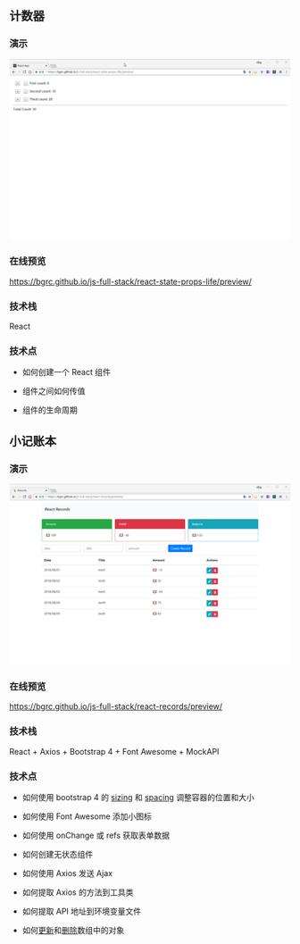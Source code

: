 ## 计数器

### 演示

![](./images/counter.gif)

### 在线预览

https://bgrc.github.io/js-full-stack/react-state-props-life/preview/

### 技术栈

React

### 技术点

- 如何创建一个 React 组件

- 组件之间如何传值

- 组件的生命周期

## 小记账本

### 演示

![](./images/records.gif)

### 在线预览

https://bgrc.github.io/js-full-stack/react-records/preview/

### 技术栈

React + Axios + Bootstrap 4 + Font Awesome + MockAPI

### 技术点

- 如何使用 bootstrap 4 的 [sizing](https://getbootstrap.com/docs/4.0/utilities/sizing/) 和 [spacing](https://getbootstrap.com/docs/4.0/utilities/spacing/) 调整容器的位置和大小

- 如何使用 Font Awesome 添加小图标

- 如何使用 onChange 或 refs 获取表单数据

- 如何创建无状态组件

- 如何使用 Axios 发送 Ajax

- 如何提取 Axios 的方法到工具类

- 如何提取 API 地址到环境变量文件

- 如何[更新](https://redux.js.org/recipes/structuringreducers/immutableupdatepatterns#updating-an-item-in-an-array)和[删除](https://redux.js.org/recipes/structuringreducers/immutableupdatepatterns#inserting-and-removing-items-in-arrays)数组中的对象